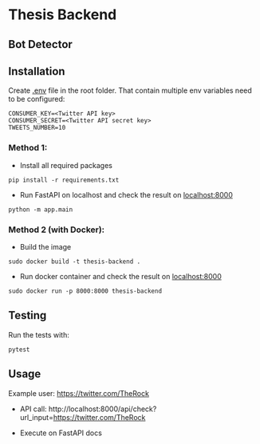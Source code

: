 # Thesis Backend

## Bot Detector

## Installation

Create [.env](./.env) file in the root folder. That contain multiple env variables need to be configured:

```
CONSUMER_KEY=<Twitter API key>
CONSUMER_SECRET=<Twitter API secret key>
TWEETS_NUMBER=10
```

### Method 1:

- Install all required packages

```shell
pip install -r requirements.txt
```

- Run FastAPI on localhost and check the result on [localhost:8000](localhost:8000)

```shell
python -m app.main
```

### Method 2 (with Docker):

- Build the image

```shell
sudo docker build -t thesis-backend .
```

- Run docker container and check the result on [localhost:8000](localhost:8000)

```shell
sudo docker run -p 8000:8000 thesis-backend
```

## Testing

Run the tests with:

```shell
pytest
```

## Usage

Example user: https://twitter.com/TheRock

- API call: http://localhost:8000/api/check?url_input=https://twitter.com/TheRock

- Execute on FastAPI docs
